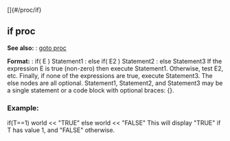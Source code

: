 []{#/proc/if}
  ## if proc
  **See also:**
  :   [goto proc](ref/proc/goto)
  <!-- -->
  **Format:**
  :   if( E ) Statement1
  :   else if( E2 ) Statement2
  :   else Statement3
  If the expression E is true (non-zero) then execute Statement1.
  Otherwise, test E2, etc. Finally, if none of the expressions are true,
  execute Statement3. The else nodes are all optional.
  Statement1, Statement2, and Statement3 may be a single statement or a
  code block with optional braces: {}.
  ### Example:
  if(T==1) world \<\< \"TRUE\" else world \<\< \"FALSE\"
  This will display \"TRUE\" if T has value 1, and \"FALSE\" otherwise.